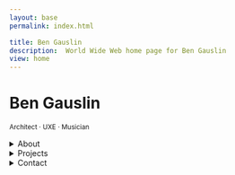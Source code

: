 ```yaml
---
layout: base
permalink: index.html

title: Ben Gauslin
description:  World Wide Web home page for Ben Gauslin
view: home
---
```

# Ben Gauslin

<small>Architect · UXE · Musician</small>

<details>
  <summary>About</summary>

  Hello, I’m a former Chicago architect and ex-Google engineer who lives in New Orleans, where I’m currently renovating a 140-year old house in the Vieux Carré.
  
  I spend as much quality time as I can with friends, family, and the electric bass.

</details>

<details>
  <summary>Projects</summary>

  Photos, sketches, and drawings of architectural projects; web apps made with TypeScript, Sass, and Web Components; all in no particular order.

  - [![''](/img/ten-galaxy.jpg)][ten] <div>[Powers Of Ten][ten] web adaptation of the film by Charles and Ray Eames.</div>
  - [![''](/img/shotgun-front.jpg)][shotgun-fsj] <div>[Shotgun Renovation][shotgun-fsj] of a barge board house near Bayou St. John in New Orleans.</div>
  - [![''](/img/clock-icon.png)][clock] <div>[Clock][clock] composed of nine faces that reveal patterns over time.</div>
  - [![''](/img/calories-icon.png)][calories] <div>[Calorie Calculator][calories] for determining daily calorie needs.</div>
  - [![''](/img/sketch-piazza.png)][europa] <div>[Travel Sketches and Collages][europa] from time abroad in Europe.</div>
  - [![''](/img/moon-icon.png)][moon] <div>[Moon][moon] tracking for moorise, moonset, sunrise, sunset, and lunar phase.</div>
  - [![''](/img/hfac-hall.jpg)][hfac] <div>[House for an Art Collector][hfac] while employed at Shafer Architects in Chicago.</div>
  - [![''](/img/interest-icon.png)][interest] <div>[Compound Interest Calculator][interest] with support for multiple currencies.</div>

</details>

<details>
  <summary>Contact</summary>

  You can reach me via email, text, or voicemail:

  {% include 'links.njk' %}

</details>

<div>
  <external-links></external-links>
  <fancy-details accordion animated></fancy-details>
</div>

<script>
  {% include 'ExternalLinks.js' %}
  {% include 'FancyDetails.js' %}
</script>


[calories]: https://calories.gauslin.com "View the Calorie Calculator web app"
[clock]: https://clock.gauslin.com "View the Clock web app"
[europa]: https://slides.gauslin.com/sketches-collages "Documenting experiences with pen, pencil, and found materials"
[hfac]: https://sckarchitecture.com/house-for-an-art-collector "House For an Art Collector"
[interest]: https://interest.gauslin.com "View the Compound Interest Calculator web app"
[moon]: https://moon.gauslin.com "View the Moon web app"
[shotgun-fsj]: https://slides.gauslin.com/shotgun "Breathing new life into an 1890s New Orleans shotgun house"
[ten]: https://ten.gauslin.com "View the Powers Of Ten web app"
